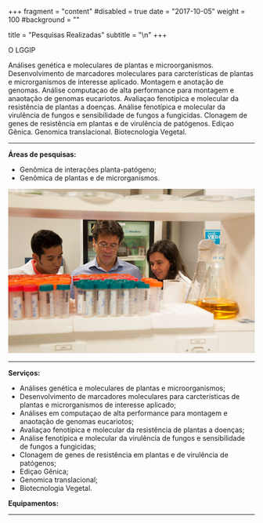 +++
fragment = "content"
#disabled = true
date = "2017-10-05"
weight = 100
#background = ""

title = "Pesquisas Realizadas"
subtitle = "\n"
+++


O LGGIP 

Análises genética e moleculares de plantas e microorganismos. Desenvolvimento de marcadores moleculares para carcterísticas de plantas e microrganismos de interesse aplicado. Montagem e anotação de genomas. Análise computaçao de alta performance para montagem e anaotação de genomas eucariotos. Avaliaçao fenotípica e molecular da resistência de plantas a doenças. Análise fenotípica e molecular da virulência de fungos e sensibilidade de fungos a fungicidas. Clonagem de genes de resistência em plantas e de virulência de patógenos. Ediçao Gênica. Genomica translacional. Biotecnologia Vegetal.



---


**Áreas de pesquisas:**

* Genômica de interações planta-patógeno; 
* Genômica de plantas e de microrganismos.

![Example image](lab_sergio4.jpg)

---

**Serviços:**

* Análises genética e moleculares de plantas e microorganismos;
* Desenvolvimento de marcadores moleculares para carcterísticas de plantas e microrganismos de interesse aplicado;
* Análises em computaçao de alta performance para montagem e anaotação de genomas eucariotos;
* Avaliaçao fenotípica e molecular da resistência de plantas a doenças;
* Análise fenotípica e molecular da virulência de fungos e sensibilidade de fungos a fungicidas;
* Clonagem de genes de resistência em plantas e de virulência de patógenos;
* Ediçao Gênica;
* Genomica translacional;
* Biotecnologia Vegetal.

**Equipamentos:**


 
---
